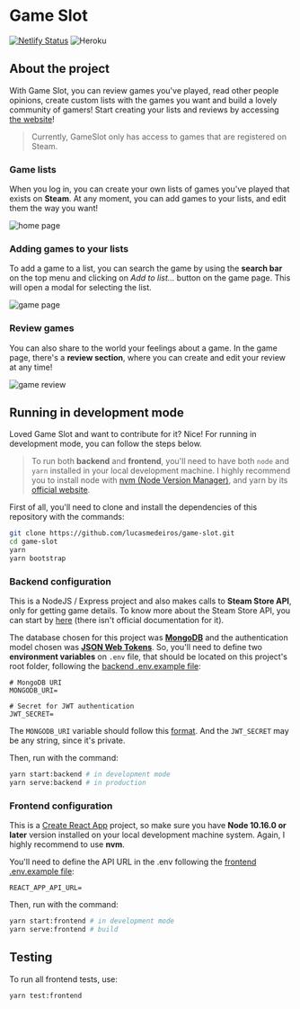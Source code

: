 # Game Slot

[![Netlify Status](https://api.netlify.com/api/v1/badges/087ef7a3-dac9-4df1-bfec-80a6dc368298/deploy-status)](https://app.netlify.com/sites/gameslot/deploys)
![Heroku](https://heroku-badge.herokuapp.com/?app=game-slot)

## About the project

With Game Slot, you can review games you've played, read other people opinions, create custom lists with the games you want and build a lovely community of gamers! Start creating your lists and reviews by accessing [the website](https://gameslot.netlify.app/)!

> Currently, GameSlot only has access to games that are registered on Steam.

### Game lists

When you log in, you can create your own lists of games you've played that exists on **Steam**. At any moment, you can add games to your lists, and edit them the way you want!

![home page](https://i.imgur.com/wBcUTtx.png)

### Adding games to your lists

To add a game to a list, you can search the game by using the **search bar** on the top menu and clicking on _Add to list..._ button on the game page. This will open a modal for selecting the list.

![game page](https://i.imgur.com/x5yrViD.png)

### Review games

You can also share to the world your feelings about a game. In the game page, there's a **review section**, where you can create and edit your review at any time!

![game review](https://i.imgur.com/eWDd5Co.png)

## Running in development mode

Loved Game Slot and want to contribute for it? Nice! For running in development mode, you can follow the steps below.

> To run both **backend** and **frontend**, you'll need to have both `node` and `yarn` installed in your local development machine. I highly recommend you to install node with [nvm (Node Version Manager)](https://github.com/nvm-sh/nvm#installing-and-updating), and yarn by its [official website](https://yarnpkg.com/).

First of all, you'll need to clone and install the dependencies of this repository with the commands:

```zsh
git clone https://github.com/lucasmedeiros/game-slot.git
cd game-slot
yarn
yarn bootstrap
```

### Backend configuration

This is a NodeJS / Express project and also makes calls to **Steam Store API**, only for getting game details. To know more about the Steam Store API, you can start by [here](https://stackoverflow.com/q/41318655/11125096) (there isn't official documentation for it).

The database chosen for this project was **[MongoDB](https://www.mongodb.com/)** and the authentication model chosen was **[JSON Web Tokens](https://jwt.io/)**. So, you'll need to define two **environment variables** on `.env` file, that should be located on this project's root folder, following the [backend .env.example file](./game-slot/backend/.env.example):

```env
# MongoDB URI
MONGODB_URI=

# Secret for JWT authentication
JWT_SECRET=
```

The `MONGODB_URI` variable should follow this [format](https://docs.mongodb.com/manual/reference/connection-string/). And the `JWT_SECRET` may be any string, since it's private.

Then, run with the command:

```zsh
yarn start:backend # in development mode
yarn serve:backend # in production
```

### Frontend configuration

This is a [Create React App](https://create-react-app.dev/) project, so make sure you have **Node 10.16.0 or later** version installed on your local development machine system. Again, I highly recommend to use **nvm**.

You'll need to define the API URL in the .env following the [frontend .env.example file](./game-slot/frontend/.env.example):

```env
REACT_APP_API_URL=
```

Then, run with the command:

```zsh
yarn start:frontend # in development mode
yarn serve:frontend # build
```

## Testing

To run all frontend tests, use:

```zsh
yarn test:frontend
```
